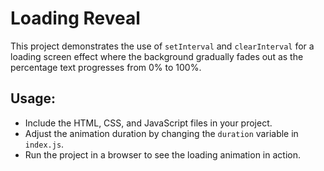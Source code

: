 # Loading Reveal

This project demonstrates the use of `setInterval` and `clearInterval` for a loading screen effect where the background gradually fades out as the percentage text progresses from 0% to 100%.

## Usage:

- Include the HTML, CSS, and JavaScript files in your project.
- Adjust the animation duration by changing the `duration` variable in `index.js`.
- Run the project in a browser to see the loading animation in action.
